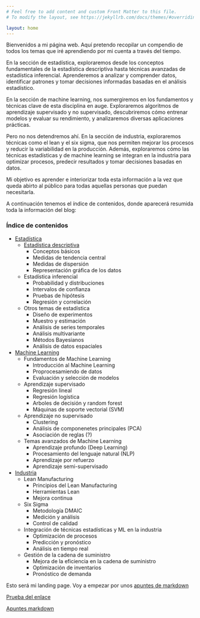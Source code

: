 ```yaml
---
# Feel free to add content and custom Front Matter to this file.
# To modify the layout, see https://jekyllrb.com/docs/themes/#overriding-theme-defaults

layout: home
---
```

Bienvenidos a mi página web. Aquí pretendo recopilar un compendio de todos los temas que iré aprendiendo por mi cuenta a través del tiempo.

En la sección de estadística, exploraremos desde los conceptos fundamentales de la estadística descriptiva hasta técnicas avanzadas de estadística inferencial. Aprenderemos a analizar y comprender datos, identificar patrones y tomar decisiones informadas basadas en el análisis estadístico.

En la sección de machine learning, nos sumergiremos en los fundamentos y técnicas clave de esta disciplina en auge. Exploraremos algoritmos de aprendizaje supervisado y no supervisado, descubriremos cómo entrenar modelos y evaluar su rendimiento, y analizaremos diversas aplicaciones prácticas.

Pero no nos detendremos ahí. En la sección de industria, exploraremos técnicas como el lean y el six sigma, que nos permiten mejorar los procesos y reducir la variabilidad en la producción. Además, exploraremos cómo las técnicas estadísticas y de machine learning se integran en la industria para optimizar procesos, predecir resultados y tomar decisiones basadas en datos.

Mi objetivo es aprender e interiorizar toda esta información a la vez que queda abirto al público para todas aquellas personas que puedan necesitarla.

A continuación tenemos el índice de contenidos, donde aparecerá resumida toda la información del blog:

### Índice de contenidos

+ [Estadística](/estadistica.md)
    + [Estadística descriptiva](/estadistica/estadistica-descriptiva.md)
        + Conceptos básicos
        + Medidas de tendencia central
        + Medidas de dispersión
        + Representación gráfica de los datos
    + Estadística inferencial
        + Probabilidad y distribuciones
        + Intervalos de confianza
        + Pruebas de hipótesis
        + Regresión y correlación
    + Otros temas de estadística
        + Diseño de experimentos
        + Muestro y estimación
        + Análisis de series temporales
        + Análisis multivariante
        + Métodos Bayesianos
        + Análisis de datos espaciales
+ [Machine Learning](machine_learning.md)
    + Fundamentos de Machine Learning
        + Introducción al Machine Learning
        + Proprocesamiendo de datos
        + Evaluación y selección de modelos
    + Aprendizaje supervisado
        + Regresión lineal
        + Regresión logística
        + Arboles de decisión y random forest
        + Máquinas de soporte vectorial (SVM)
    + Aprendizaje no supervisado
        + Clustering
        + Análisis de componenetes principales (PCA)
        + Asociación de reglas (?)
    + Temas avanzados de Machine Learning
        + Aprendizaje profundo (Deep Learning)
        + Procesamiento del lenguaje natural (NLP)
        + Aprendizaje por refuerzo
        + Aprendizaje semi-supervisado
+ [Industria](industria.md)
    + Lean Manufacturing
        + Principios del Lean Manufacturing
        + Herramientas Lean
        + Mejora continua
    + Six Sigma
        + Metodología DMAIC
        + Medición y análisis
        + Control de calidad
    + Integración de técnicas estadísticas y ML en la industria
        + Optimización de procesos
        + Predicción y pronóstico
        + Análisis en tiempo real
    + Gestión de la cadena de suministro
        + Mejora de la eficiencia en la cadena de suministro
        + Optimización de inventarios
        + Pronóstico de demanda


Esto será mi landing page. Voy a empezar por unos [apuntes de markdown](/markdown.md)

[Prueba del enlace](industria.md)

[Apuntes markdown](/markdown.md)